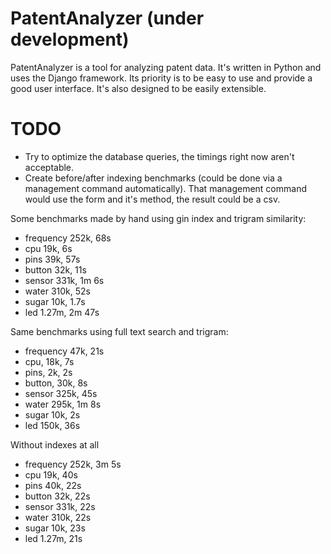 # PatentAnalyzer (under development)

PatentAnalyzer is a tool for analyzing patent data. It's written in Python and uses the Django framework. Its priority is to be easy to use and provide a good user interface. It's also designed to be easily extensible. 

# TODO
* Try to optimize the database queries, the timings right now aren't acceptable.
* Create before/after indexing benchmarks (could be done via a management command automatically).
That management command would use the form and it's method, the result could be a csv.

Some benchmarks made by hand using gin index and trigram similarity:
* frequency 252k, 68s
* cpu 19k, 6s
* pins 39k, 57s
* button 32k, 11s
* sensor 331k, 1m 6s
* water 310k, 52s
* sugar 10k, 1.7s
* led 1.27m, 2m 47s 

Same benchmarks using full text search and trigram:
* frequency 47k, 21s
* cpu, 18k, 7s
* pins, 2k, 2s
* button, 30k, 8s
* sensor 325k, 45s
* water 295k, 1m 8s 
* sugar 10k, 2s 
* led 150k, 36s

Without indexes at all 
* frequency 252k, 3m 5s
* cpu 19k, 40s 
* pins 40k, 22s 
* button 32k, 22s 
* sensor 331k, 22s 
* water 310k, 22s
* sugar 10k, 23s 
* led 1.27m, 21s 